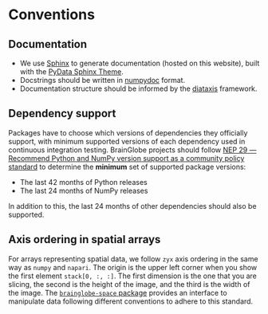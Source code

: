 # Conventions

## Documentation
* We use [Sphinx](https://www.sphinx-doc.org/en/master/) to generate documentation (hosted on this website), built with the [PyData Sphinx Theme](https://pydata-sphinx-theme.readthedocs.io/en/stable/index.html).
* Docstrings should be written in [numpydoc](https://numpydoc.readthedocs.io/en/latest/format.html) format.
* Documentation structure should be informed by the [diataxis](https://diataxis.fr) framework.

## Dependency support
Packages have to choose which versions of dependencies they officially support,
with minimum supported versions of each dependency used in continuous
integration testing. BrainGlobe projects should follow
[NEP 29 — Recommend Python and NumPy version support as a community policy
standard](https://numpy.org/neps/nep-0029-deprecation_policy.html) to
determine the **minimum** set of supported package versions:

- The last 42 months of Python releases
- The last 24 months of NumPy releases

In addition to this, the last 24 months of other dependencies should also be
supported.

## Axis ordering in spatial arrays
For arrays representing spatial data, we follow `zyx` axis ordering in the same way as `numpy` and `napari`. 
The origin is the upper left corner when you show the first element `stack[0, :, :]`. The first dimension is the one 
that you are slicing, the second is the height of the image, and the third is the width of the image. 
The [`brainglobe-space` package](/documentation/brainglobe-space/index.md) provides an interface to manipulate data following different conventions 
to adhere to this standard.
